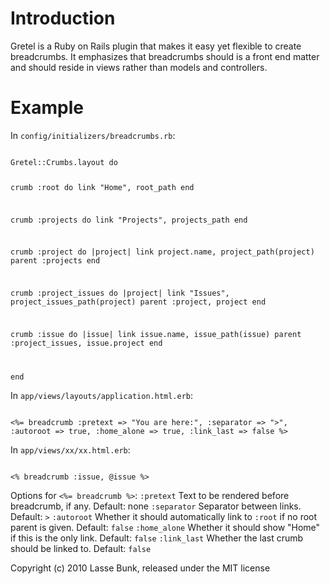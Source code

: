Introduction
============

Gretel is a Ruby on Rails plugin that makes it easy yet flexible to create breadcrumbs.
It emphasizes that breadcrumbs should is a front end matter and should reside in views rather than models and controllers.


Example
=======

In <code>config/initializers/breadcrumbs.rb</code>:

<code>
Gretel::Crumbs.layout do
  
  crumb :root do
    link "Home", root_path
  end
  
  crumb :projects do
    link "Projects", projects_path
  end
  
  crumb :project do |project|
    link project.name, project_path(project)
    parent :projects
  end
  
  crumb :project_issues do |project|
    link "Issues", project_issues_path(project)
    parent :project, project
  end
  
  crumb :issue do |issue|
    link issue.name, issue_path(issue)
    parent :project_issues, issue.project
  end

end
</code>

In <code>app/views/layouts/application.html.erb</code>:

<code>
<%= breadcrumb :pretext => "You are here:", :separator => ">", :autoroot => true, :home_alone => true, :link_last => false %>
</code>

In <code>app/views/xx/xx.html.erb</code>:

<code>
<% breadcrumb :issue, @issue %>
</code>

Options for <code><%= breadcrumb %></code>:
  <code>:pretext</code> Text to be rendered before breadcrumb, if any. Default: none
  <code>:separator</code> Separator between links. Default: <code>></code>
  <code>:autoroot</code> Whether it should automatically link to <code>:root</code> if no root parent is given. Default: <code>false</code>
  <code>:home_alone</code> Whether it should show "Home" if this is the only link. Default: <code>false</code>
  <code>:link_last</code> Whether the last crumb should be linked to. Default: <code>false</code>

Copyright (c) 2010 Lasse Bunk, released under the MIT license
